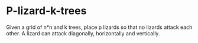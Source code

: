 # P-lizard-k-trees
Given a grid of n*n and k trees, place p lizards so that no lizards attack each other. A lizard can attack diagonally, horizontally and vertically.

